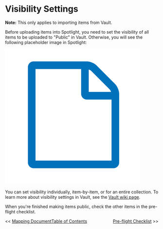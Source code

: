 # Visibility Settings

**Note:** This only applies to importing items from Vault.

Before uploading items into Spotlight, you need to set the visibility of all items to be uploaded to "Public" in Vault. Otherwise, you will see the following placeholder image in Spotlight:

<kbd>!["Unauthorized" placeholder image](unauthorized.png)</kbd>

You can set visibility individually, item-by-item, or for an entire collection. To learn more about visibility settings in Vault, see the [Vault wiki page](https://github.com/UVicLibrary/Vault/wiki/Visibility-and-Permissions).

When you're finished making items public, check the other items in the pre-flight checklist.

<span style="float: left;"><< [Mapping Document](../mapping_document )</span>
<span style="text-align: center">[Table of Contents](../README.md#table-of-contents)</span>
<span style="float: right;">[Pre-flight Checklist](../pre-flight_checklist) >></span>
